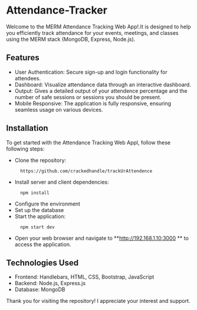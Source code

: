 # Attendance-Tracker
Welcome to the MERM Attendance Tracking Web App!.It is designed to help you efficiently track attendance for your events, meetings, and classes using the MERM stack (MongoDB, Express, Node.js).

## Features
* User Authentication: Secure sign-up and login functionality for attendees.
* Dashboard: Visualize attendance data through an interactive dashboard.
* Output: Gives a detailed output of your attendence percentage and the number of safe sessions or sessions you should be present.
* Mobile Responsive: The application is fully responsive, ensuring seamless usage on various devices.

## Installation
To get started with the Attendance Tracking Web Appl, follow these following steps:
* Clone the repository:
  ```
    https://github.com/crackedhandle/trackUrAttendence
  ```
* Install server and client dependencies:
  ```
    npm install
  ```
* Configure the environment
* Set up the database
* Start the application:
  ```
    npm start dev
  ```
* Open your web browser and navigate to **http://192.168.1.10:3000
** to access the application.

## Technologies Used
* Frontend: Handlebars, HTML, CSS, Bootstrap, JavaScript
* Backend: Node.js, Express.js
* Database: MongoDB

Thank you for visiting the repository! I appreciate your interest and support.
